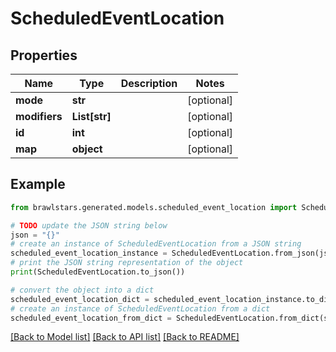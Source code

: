 # ScheduledEventLocation


## Properties

Name | Type | Description | Notes
------------ | ------------- | ------------- | -------------
**mode** | **str** |  | [optional] 
**modifiers** | **List[str]** |  | [optional] 
**id** | **int** |  | [optional] 
**map** | **object** |  | [optional] 

## Example

```python
from brawlstars.generated.models.scheduled_event_location import ScheduledEventLocation

# TODO update the JSON string below
json = "{}"
# create an instance of ScheduledEventLocation from a JSON string
scheduled_event_location_instance = ScheduledEventLocation.from_json(json)
# print the JSON string representation of the object
print(ScheduledEventLocation.to_json())

# convert the object into a dict
scheduled_event_location_dict = scheduled_event_location_instance.to_dict()
# create an instance of ScheduledEventLocation from a dict
scheduled_event_location_from_dict = ScheduledEventLocation.from_dict(scheduled_event_location_dict)
```
[[Back to Model list]](../README.md#documentation-for-models) [[Back to API list]](../README.md#documentation-for-api-endpoints) [[Back to README]](../README.md)


